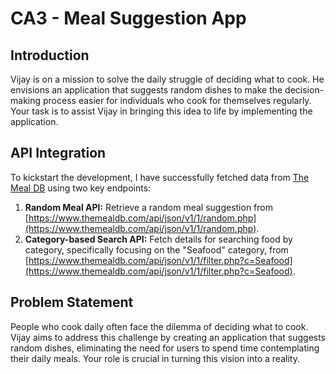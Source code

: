 # CA3 - Meal Suggestion App

## Introduction
Vijay is on a mission to solve the daily struggle of deciding what to cook. He envisions an application that suggests random dishes to make the decision-making process easier for individuals who cook for themselves regularly. Your task is to assist Vijay in bringing this idea to life by implementing the application.

## API Integration
To kickstart the development, I have successfully fetched data from [The Meal DB](https://www.themealdb.com/api.php) using two key endpoints:
1. **Random Meal API:** Retrieve a random meal suggestion from [https://www.themealdb.com/api/json/v1/1/random.php](https://www.themealdb.com/api/json/v1/1/random.php).
2. **Category-based Search API:** Fetch details for searching food by category, specifically focusing on the "Seafood" category, from [https://www.themealdb.com/api/json/v1/1/filter.php?c=Seafood](https://www.themealdb.com/api/json/v1/1/filter.php?c=Seafood).

## Problem Statement
People who cook daily often face the dilemma of deciding what to cook. Vijay aims to address this challenge by creating an application that suggests random dishes, eliminating the need for users to spend time contemplating their daily meals. Your role is crucial in turning this vision into a reality.
